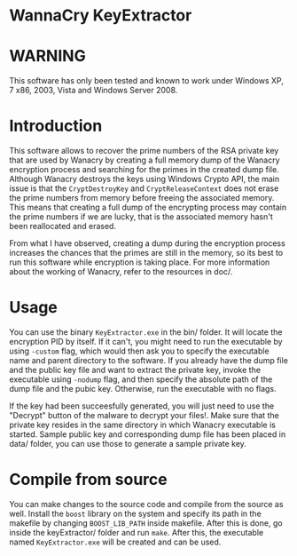 WannaCry KeyExtractor
========

WARNING
=======

This software has only been tested and known to work under Windows XP, 7 x86, 2003, Vista and Windows Server 2008.


Introduction
============

This software allows to recover the prime numbers of the RSA private key that are used by Wanacry by creating a full memory dump of the Wanacry encryption process and searching for the primes in the created dump file. Although Wanacry destroys the keys using Windows Crypto API, the main issue is that the ``CryptDestroyKey`` and ``CryptReleaseContext`` does not erase the prime numbers from memory before freeing the associated memory. This means that creating a full dump of the encrypting process may contain the prime numbers if we are lucky, that is the associated memory hasn't been reallocated and erased.

From what I have observed, creating a dump during the encryption process increases the chances that the primes are still in the memory, so its best to run this software while encryption is taking place. For more information about the working of Wanacry, refer to the resources in doc/.


Usage
=====

You can use the binary ``KeyExtractor.exe`` in the bin/ folder. It will locate the encryption PID by itself. If it can't, you might need to run the executable by using ``-custom`` flag, which would then ask you to specify the executable name and parent directory to the software. 
If you already have the dump file and the public key file and want to extract the private key, invoke the executable using ``-nodump`` flag, and then specify the absolute path of the dump file and the pubic key. Otherwise, run the executable with no flags.

If the key had been succeesfully generated, you will just need to use the "Decrypt" button of the malware to decrypt your files!. Make sure that the private key resides in the same directory in which Wanacry executable is started. Sample public key and corresponding dump file has been placed in data/ folder, you can use those to generate a sample private key.


Compile from source
===================

You can make changes to the source code and compile from the source as well. Install the ``boost`` library on the system and specify its path in the makefile by changing ``BOOST_LIB_PATH`` inside makefile. 
After this is done, go inside the keyExtractor/ folder and run ``make``. After this, the executable named ``KeyExtractor.exe`` will be created and can be used.


